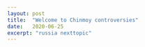 ```yaml
---
layout: post
title:  "Welcome to Chinmoy controversies"
date:   2020-06-25
excerpt: "russia nexttopic"
---
```

